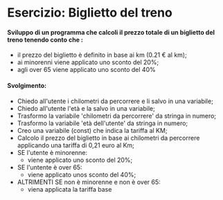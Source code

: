 # Esercizio: Biglietto del treno

#### Sviluppo di un programma che calcoli il prezzo totale di un biglietto del treno tenendo conto che :

- il prezzo del biglietto è definito in base ai km (0.21 € al km);
- ai minorenni viene applicato uno sconto del 20%;
- agli over 65 viene applicato uno sconto del 40%

#### Svolgimento:

- Chiedo all'utente i chilometri da percorrere e li salvo in una variabile;
- Chiedo all'utente l'età e la salvo in una variabile;
- Trasformo la variabile 'chilometri da percorrere' da stringa in numero;
- Trasformo la variabile 'età dell'utente' da stringa in numero;
- Creo una variabile (const) che indica la tariffa al KM;
- Calcolo il prezzo del biglietto in base ai chilometri da percorrere applicando una  tariffa di 0,21 euro al Km;
- SE l'utente è minorenne: 
    - viene applicato uno sconto del 20%;
- SE l'untente è over 65:
    - viene applicato unos sconto del 40%;
- ALTRIMENTI SE non è minorenne e non è over 65:
    -  viena applicata la tariffa base


